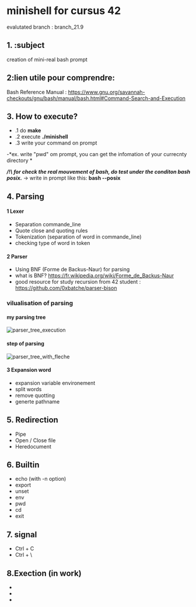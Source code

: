 # minishell for cursus 42
evalutated branch : branch_21.9


## 1. :subject
creation of mini-real bash prompt


## 2:lien utile pour comprendre:
Bash Reference Manual : 
https://www.gnu.org/savannah-checkouts/gnu/bash/manual/bash.html#Command-Search-and-Execution


## 3. How to execute?
- .1 do **make**
- .2 execute **./minishell**
- .3 write your command on prompt


-*ex. write "pwd" om prompt, you can get the infomation of your currecnty directory *

***/!\ for check the real mouvement of bash, do test under the
conditon bash posix.*** 
-> write in prompt like this:
**bash --posix**



## 4. Parsing
#### 1 Lexer
-  Separation commande_line
-  Quote close and quoting rules
-  Tokenization (separation of word in commande_line) 
-  checking type of word in token

#### 2 Parser 
- Using BNF (Forme de Backus-Naur) for parsing 
- what is BNF? https://fr.wikipedia.org/wiki/Forme_de_Backus-Naur 
- good resource for study recursion from 42 student : 
  https://github.com/0xbatche/parser-bison
  
### vilualisation of parsing
#### my parsing tree
![parser_tree_execution](https://user-images.githubusercontent.com/80053085/187880230-b1ba2821-914b-4664-8070-8b1ab14102f9.png)

#### step of parsing
![parser_tree_with_fleche](https://user-images.githubusercontent.com/80053085/187880043-8a3f8536-f07f-4f36-986f-bf906a031b6a.png)



#### 3 Expansion word 
- expansion variable environement
- split words
- remove quotting
- generte pathname

## 5. Redirection
- Pipe
- Open / Close file
- Heredocument

## 6. Builtin
- echo (with -n option)
- export
- unset
- env
- pwd
- cd
- exit

## 7. signal
- Ctrl + C
- Ctrl + \

## 8.Exection (in work)
-
- 
-

